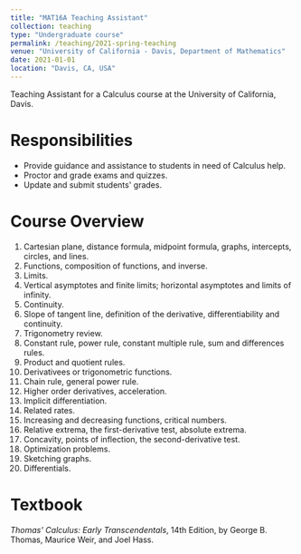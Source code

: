 ```yaml
---
title: "MAT16A Teaching Assistant"
collection: teaching
type: "Undergraduate course"
permalink: /teaching/2021-spring-teaching
venue: "University of California - Davis, Department of Mathematics"
date: 2021-01-01
location: "Davis, CA, USA"
---
```


Teaching Assistant for a Calculus course at the University of California, Davis.

Responsibilities
=====
- Provide guidance and assistance to students in need of Calculus help.
- Proctor and grade exams and quizzes.
- Update and submit students' grades.

Course Overview
=====
1. Cartesian plane, distance formula, midpoint formula, graphs, intercepts, circles, and lines.
1. Functions, composition of functions, and inverse.
1. Limits.
1. Vertical asymptotes and finite limits; horizontal asymptotes and limits of infinity.
1. Continuity.
1. Slope of tangent line, definition of the derivative, differentiability and continuity.
1. Trigonometry review.
1. Constant rule, power rule, constant multiple rule, sum and differences rules.
1. Product and quotient rules.
1. Derivativees or trigonometric functions.
1. Chain rule, general power rule.
1. Higher order derivatives, acceleration.
1. Implicit differentiation.
1. Related rates.
1. Increasing and decreasing functions, critical numbers.
1. Relative extrema, the first-derivative test, absolute extrema.
1. Concavity, points of inflection, the second-derivative test.
1. Optimization problems.
1. Sketching graphs.
1. Differentials.

Textbook
=====
_Thomas' Calculus: Early Transcendentals_, 14th Edition, by George B. Thomas, Maurice Weir, and Joel Hass.